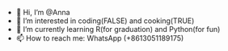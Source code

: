 - 👋 Hi, I’m @Anna
- 👀 I’m interested in coding(FALSE) and cooking(TRUE)
- 🌱 I’m currently learning R(for graduation) and Python(for fun)
- 📫 How to reach me: WhatsApp (+8613051189175)

<!---
AnnaSquirrel/AnnaSquirrel is a ✨ special ✨ repository because its `README.md` (this file) appears on your GitHub profile.
You can click the Preview link to take a look at your changes.
--->
